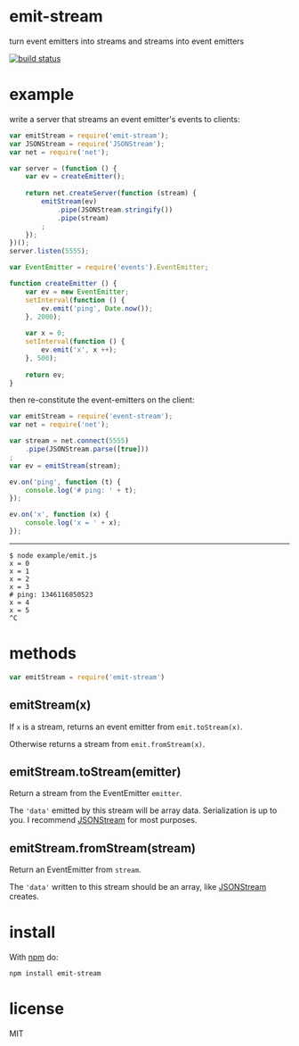 # emit-stream

turn event emitters into streams and streams into event emitters

[![build status](https://secure.travis-ci.org/substack/emit-stream.png)](http://travis-ci.org/substack/emit-stream)

# example

write a server that streams an event emitter's events to clients:

``` js
var emitStream = require('emit-stream');
var JSONStream = require('JSONStream');
var net = require('net');

var server = (function () {
    var ev = createEmitter();
    
    return net.createServer(function (stream) {
        emitStream(ev)
            .pipe(JSONStream.stringify())
            .pipe(stream)
        ;
    });
})();
server.listen(5555);

var EventEmitter = require('events').EventEmitter;

function createEmitter () {
    var ev = new EventEmitter;
    setInterval(function () {
        ev.emit('ping', Date.now());
    }, 2000);
    
    var x = 0;
    setInterval(function () {
        ev.emit('x', x ++);
    }, 500);
    
    return ev;
}
```

then re-constitute the event-emitters on the client:

``` js
var emitStream = require('event-stream');
var net = require('net');

var stream = net.connect(5555)
    .pipe(JSONStream.parse([true]))
;
var ev = emitStream(stream);

ev.on('ping', function (t) {
    console.log('# ping: ' + t);
});

ev.on('x', function (x) {
    console.log('x = ' + x);
});
```

***

```
$ node example/emit.js 
x = 0
x = 1
x = 2
x = 3
# ping: 1346116850523
x = 4
x = 5
^C
```

# methods

``` js
var emitStream = require('emit-stream')
```

## emitStream(x)

If `x` is a stream, returns an event emitter from `emit.toStream(x)`.

Otherwise returns a stream from `emit.fromStream(x)`.

## emitStream.toStream(emitter)

Return a stream from the EventEmitter `emitter`.

The `'data'` emitted by this stream will be array data.
Serialization is up to you. I recommend
[JSONStream](http://github.com/dominictarr/JSONStream)
for most purposes.

## emitStream.fromStream(stream)

Return an EventEmitter from `stream`.

The `'data'` written to this stream should be an array, like
[JSONStream](http://github.com/dominictarr/JSONStream) creates.

# install

With [npm](http://npmjs.org) do:

```
npm install emit-stream
```

# license

MIT
